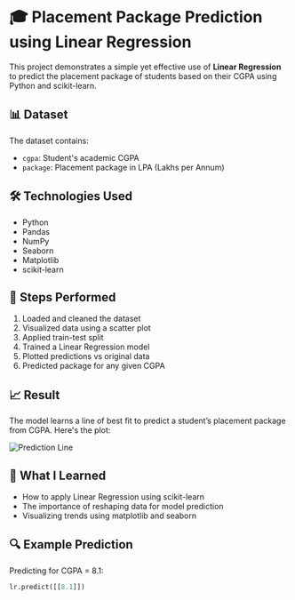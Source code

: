 # 🎓 Placement Package Prediction using Linear Regression

This project demonstrates a simple yet effective use of **Linear Regression** to predict the placement package of students based on their CGPA using Python and scikit-learn.

## 📊 Dataset
The dataset contains:
- `cgpa`: Student's academic CGPA
- `package`: Placement package in LPA (Lakhs per Annum)

## 🛠️ Technologies Used
- Python
- Pandas
- NumPy
- Seaborn
- Matplotlib
- scikit-learn

## 🚀 Steps Performed
1. Loaded and cleaned the dataset
2. Visualized data using a scatter plot
3. Applied train-test split
4. Trained a Linear Regression model
5. Plotted predictions vs original data
6. Predicted package for any given CGPA

## 📈 Result
The model learns a line of best fit to predict a student’s placement package from CGPA. Here's the plot:

![Prediction Line](placement_prediction_clean.png)

## 🧠 What I Learned
- How to apply Linear Regression using scikit-learn
- The importance of reshaping data for model prediction
- Visualizing trends using matplotlib and seaborn

## 🔍 Example Prediction
Predicting for CGPA = 8.1:
```python
lr.predict([[8.1]])
